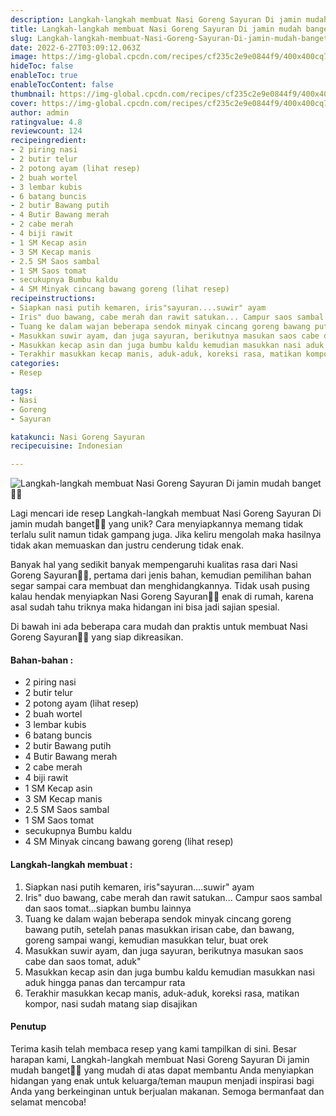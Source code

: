 ```yaml
---
description: Langkah-langkah membuat Nasi Goreng Sayuran Di jamin mudah banget"
title: Langkah-langkah membuat Nasi Goreng Sayuran Di jamin mudah banget
slug: Langkah-langkah-membuat-Nasi-Goreng-Sayuran-Di-jamin-mudah-banget
date: 2022-6-27T03:09:12.063Z
image: https://img-global.cpcdn.com/recipes/cf235c2e9e0844f9/400x400cq70/photo.jpg
hideToc: false
enableToc: true
enableTocContent: false
thumbnail: https://img-global.cpcdn.com/recipes/cf235c2e9e0844f9/400x400cq70/photo.jpg
cover: https://img-global.cpcdn.com/recipes/cf235c2e9e0844f9/400x400cq70/photo.jpg
author: admin
ratingvalue: 4.8
reviewcount: 124
recipeingredient:
- 2 piring nasi
- 2 butir telur
- 2 potong ayam (lihat resep)
- 2 buah wortel
- 3 lembar kubis
- 6 batang buncis
- 2 butir Bawang putih
- 4 Butir Bawang merah
- 2 cabe merah
- 4 biji rawit
- 1 SM Kecap asin
- 3 SM Kecap manis
- 2.5 SM Saos sambal
- 1 SM Saos tomat
- secukupnya Bumbu kaldu
- 4 SM Minyak cincang bawang goreng (lihat resep)
recipeinstructions:
- Siapkan nasi putih kemaren, iris"sayuran....suwir" ayam
- Iris" duo bawang, cabe merah dan rawit satukan... Campur saos sambal dan saos tomat...siapkan bumbu lainnya
- Tuang ke dalam wajan beberapa sendok minyak cincang goreng bawang putih, setelah panas masukkan irisan cabe, dan bawang, goreng sampai wangi, kemudian masukkan telur, buat orek
- Masukkan suwir ayam, dan juga sayuran, berikutnya masukan saos cabe dan saos tomat, aduk"
- Masukkan kecap asin dan juga bumbu kaldu kemudian masukkan nasi aduk hingga panas dan tercampur rata
- Terakhir masukkan kecap manis, aduk-aduk, koreksi rasa, matikan kompor, nasi sudah matang siap disajikan
categories:
- Resep

tags:
- Nasi
- Goreng
- Sayuran

katakunci: Nasi Goreng Sayuran
recipecuisine: Indonesian

---
```


![Langkah-langkah membuat Nasi Goreng Sayuran Di jamin mudah banget👩‍🍳](https://img-global.cpcdn.com/recipes/cf235c2e9e0844f9/400x400cq70/photo.jpg)

Lagi mencari ide resep Langkah-langkah membuat Nasi Goreng Sayuran Di jamin mudah banget👩‍🍳 yang unik? Cara menyiapkannya memang tidak terlalu sulit namun tidak gampang juga. Jika keliru mengolah maka hasilnya tidak akan memuaskan dan justru cenderung tidak enak.

Banyak hal yang sedikit banyak mempengaruhi kualitas rasa dari Nasi Goreng Sayuran👩‍🍳, pertama dari jenis bahan, kemudian pemilihan bahan segar sampai cara membuat dan menghidangkannya. Tidak usah pusing kalau hendak menyiapkan Nasi Goreng Sayuran👩‍🍳 enak di rumah, karena asal sudah tahu triknya maka hidangan ini bisa jadi sajian spesial.

Di bawah ini ada beberapa cara mudah dan praktis untuk membuat Nasi Goreng Sayuran👩‍🍳 yang siap dikreasikan.

<!--inarticleads1-->

#### Bahan-bahan :

- 2 piring nasi
- 2 butir telur
- 2 potong ayam (lihat resep)
- 2 buah wortel
- 3 lembar kubis
- 6 batang buncis
- 2 butir Bawang putih
- 4 Butir Bawang merah
- 2 cabe merah
- 4 biji rawit
- 1 SM Kecap asin
- 3 SM Kecap manis
- 2.5 SM Saos sambal
- 1 SM Saos tomat
- secukupnya Bumbu kaldu
- 4 SM Minyak cincang bawang goreng (lihat resep)

<!--inarticleads2-->

#### Langkah-langkah membuat :

1. Siapkan nasi putih kemaren, iris"sayuran....suwir" ayam
1. Iris" duo bawang, cabe merah dan rawit satukan... Campur saos sambal dan saos tomat...siapkan bumbu lainnya
1. Tuang ke dalam wajan beberapa sendok minyak cincang goreng bawang putih, setelah panas masukkan irisan cabe, dan bawang, goreng sampai wangi, kemudian masukkan telur, buat orek
1. Masukkan suwir ayam, dan juga sayuran, berikutnya masukan saos cabe dan saos tomat, aduk"
1. Masukkan kecap asin dan juga bumbu kaldu kemudian masukkan nasi aduk hingga panas dan tercampur rata
1. Terakhir masukkan kecap manis, aduk-aduk, koreksi rasa, matikan kompor, nasi sudah matang siap disajikan

#### Penutup

Terima kasih telah membaca resep yang kami tampilkan di sini. Besar harapan kami, Langkah-langkah membuat Nasi Goreng Sayuran Di jamin mudah banget👩‍🍳 yang mudah di atas dapat membantu Anda menyiapkan hidangan yang enak untuk keluarga/teman maupun menjadi inspirasi bagi Anda yang berkeinginan untuk berjualan makanan. Semoga bermanfaat dan selamat mencoba!